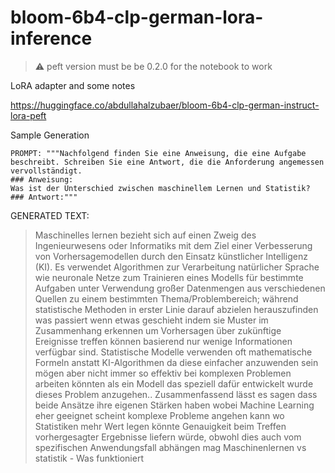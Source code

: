 # bloom-6b4-clp-german-lora-inference

> :warning: peft version must be be 0.2.0 for the notebook to work

LoRA adapter and some notes

https://huggingface.co/abdullahalzubaer/bloom-6b4-clp-german-instruct-lora-peft

Sample Generation

```
PROMPT: """Nachfolgend finden Sie eine Anweisung, die eine Aufgabe beschreibt. Schreiben Sie eine Antwort, die die Anforderung angemessen vervollständigt.
### Anweisung:
Was ist der Unterschied zwischen maschinellem Lernen und Statistik?
### Antwort:"""
```
GENERATED TEXT: 
>Maschinelles lernen bezieht sich auf einen Zweig des Ingenieurwesens oder Informatiks mit dem Ziel einer Verbesserung von Vorhersagemodellen durch den Einsatz künstlicher Intelligenz (KI). 
Es verwendet Algorithmen zur Verarbeitung natürlicher Sprache wie neuronale Netze zum Trainieren eines Modells für bestimmte Aufgaben unter Verwendung großer Datenmengen aus verschiedenen Quellen zu einem bestimmten Thema/Problembereich; während statistische Methoden in erster Linie darauf abzielen herauszufinden was passiert wenn etwas geschieht indem sie Muster im Zusammenhang erkennen um Vorhersagen über zukünftige Ereignisse treffen können basierend nur wenige Informationen verfügbar sind. Statistische Modelle verwenden oft mathematische Formeln anstatt KI-Algorithmen da diese einfacher anzuwenden sein mögen aber nicht immer so effektiv bei komplexen Problemen arbeiten könnten als ein Modell das speziell dafür entwickelt wurde dieses Problem anzugehen.. Zusammenfassend lässt es sagen dass beide Ansätze ihre eigenen Stärken haben wobei Machine Learning eher geeignet scheint komplexe Probleme angehen kann wo Statistiken mehr Wert legen könnte Genauigkeit beim Treffen vorhergesagter Ergebnisse liefern würde, obwohl dies auch vom spezifischen Anwendungsfall abhängen mag Maschinenlernen vs statistik - Was funktioniert

